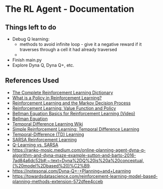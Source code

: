 # The RL Agent - Documentation 

## Things left to do
- Debug Q learning:
   - methods to avoid infinite loop - give it a negative reward if it traverses through a cell it had already traversed 
   - 
- Finish main.py
- Explore Dyna Q, Dyna Q+, etc. 

## References Used 
- [The Complete Reinforcement Learning Dictionary](https://towardsdatascience.com/the-complete-reinforcement-learning-dictionary-e16230b7d24e#f366)
- [What is a Policy in Reinforcement Learning?](https://www.baeldung.com/cs/ml-policy-reinforcement-learning)
- [Reinforcement Learning and the Markov Decision Process](https://medium.com/analytics-vidhya/reinforcement-learning-and-the-markov-decision-process-f0a8e65f2b0f)
- [Reinforcement Learning: Value Function and Policy](https://medium.com/analytics-vidhya/reinforcement-learning-value-function-and-policy-c22f5bd1d1b0)
- [Bellman Equation Basics for Reinforcement Learning (Video) ](https://www.youtube.com/watch?v=14BfO5lMiuk)
- [Bellman Equation](https://www.geeksforgeeks.org/bellman-equation/)
- [Temporal Difference Learning Wiki](https://en.wikipedia.org/wiki/Temporal_difference_learning)
- [Simple Reinforcement Learning: Temporal Difference Learning](https://medium.com/@violante.andre/simple-reinforcement-learning-temporal-difference-learning-e883ea0d65b0)
- [Temporal-Difference (TD) Learning](https://towardsdatascience.com/temporal-difference-learning-47b4a7205ca8#:~:text=TD(0),along%20the%20way%20reward%20obtained.)
- [SARSA Reinforcement Learning](https://www.geeksforgeeks.org/sarsa-reinforcement-learning/)
- [Q-Learning vs. SARSA](https://www.baeldung.com/cs/q-learning-vs-sarsa)
- https://ranko-mosic.medium.com/online-planning-agent-dyna-q-algorithm-and-dyna-maze-example-sutton-and-barto-2016-7ad84a6dc52b#:~:text=Dyna%2DQ%20is%20a%20conceptual,(%20model%2Dbased%20)%C2%B9.
- https://notesonai.com/Dyna-Q+-+Planning+and+Learning
- https://towardsdatascience.com/reinforcement-learning-model-based-planning-methods-extension-572dfee4cceb
